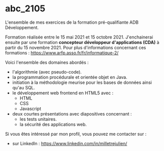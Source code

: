 ﻿# abc_2105

L'ensemble de mes exercices de la formation pré-qualifiante ADB Développement.

Formation réalisée entre le 15 mai 2021 et 15 octobre 2021.
J'enchainerai ensuite par une formation **concepteur développeur d'applications (CDA)** à partir du 15 novembre 2021.
Pour plus d'informations concernant ces formations :
https://www.arfp.asso.fr/fr/informatique-2/

Voici l'ensemble des domaines abordés :
- l'algorithmie (avec pseudo-code).
- la programmation procédurale et orientée objet en Java.
- initiation à la méthodologie meurise pour les bases de données ainsi qu'au SQL.
- le développement web frontend en HTML5 avec :
  - HTML
  - CSS
  - Javascript
- deux courtes présentations avec diapositives concernant :
  - les tests unitaires.
  - la sécurité des applications web.

Si vous êtes intéressé par mon profil, vous pouvez me contacter sur :
- sur LinkedIn : https://www.linkedin.com/in/milletrejulien/
